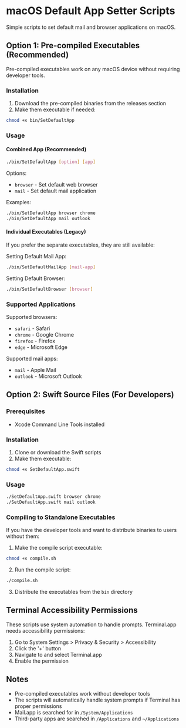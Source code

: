 # macOS Default App Setter Scripts

Simple scripts to set default mail and browser applications on macOS.

## Option 1: Pre-compiled Executables (Recommended)

Pre-compiled executables work on any macOS device without requiring developer tools.

### Installation

1. Download the pre-compiled binaries from the releases section
2. Make them executable if needed:
```bash
chmod +x bin/SetDefaultApp
```

### Usage

#### Combined App (Recommended)
```bash
./bin/SetDefaultApp [option] [app]
```

Options:
- `browser` - Set default web browser
- `mail` - Set default mail application

Examples:
```bash
./bin/SetDefaultApp browser chrome
./bin/SetDefaultApp mail outlook
```

#### Individual Executables (Legacy)
If you prefer the separate executables, they are still available:

Setting Default Mail App:
```bash
./bin/SetDefaultMailApp [mail-app]
```

Setting Default Browser:
```bash
./bin/SetDefaultBrowser [browser]
```

### Supported Applications

Supported browsers:
- `safari` - Safari
- `chrome` - Google Chrome
- `firefox` - Firefox
- `edge` - Microsoft Edge

Supported mail apps:
- `mail` - Apple Mail
- `outlook` - Microsoft Outlook

## Option 2: Swift Source Files (For Developers)

### Prerequisites

- Xcode Command Line Tools installed

### Installation

1. Clone or download the Swift scripts
2. Make them executable:
```bash
chmod +x SetDefaultApp.swift
```

### Usage

```bash
./SetDefaultApp.swift browser chrome
./SetDefaultApp.swift mail outlook
```

### Compiling to Standalone Executables

If you have the developer tools and want to distribute binaries to users without them:

1. Make the compile script executable:
```bash
chmod +x compile.sh
```

2. Run the compile script:
```bash
./compile.sh
```

3. Distribute the executables from the `bin` directory

## Terminal Accessibility Permissions

These scripts use system automation to handle prompts. Terminal.app needs accessibility permissions:

1. Go to System Settings > Privacy & Security > Accessibility
2. Click the '+' button
3. Navigate to and select Terminal.app
4. Enable the permission

## Notes

- Pre-compiled executables work without developer tools
- The scripts will automatically handle system prompts if Terminal has proper permissions
- Mail.app is searched for in `/System/Applications`
- Third-party apps are searched in `/Applications` and `~/Applications`